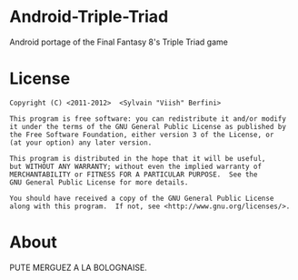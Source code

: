 Android-Triple-Triad
====================

Android portage of the Final Fantasy 8's Triple Triad game 

License
====================
    Copyright (C) <2011-2012>  <Sylvain "Viish" Berfini>

    This program is free software: you can redistribute it and/or modify
    it under the terms of the GNU General Public License as published by
    the Free Software Foundation, either version 3 of the License, or
    (at your option) any later version.

    This program is distributed in the hope that it will be useful,
    but WITHOUT ANY WARRANTY; without even the implied warranty of
    MERCHANTABILITY or FITNESS FOR A PARTICULAR PURPOSE.  See the
    GNU General Public License for more details.

    You should have received a copy of the GNU General Public License
    along with this program.  If not, see <http://www.gnu.org/licenses/>.

About
====================




PUTE MERGUEZ A LA BOLOGNAISE.